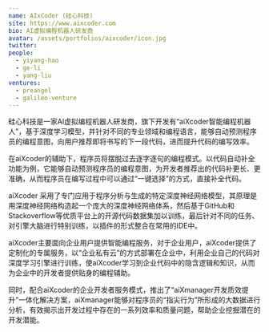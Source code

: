 ```yaml
---
name: AIxCoder (硅心科技)
site: https://www.aixcoder.com
bio: AI虚拟编程机器人研发商
avatar: /assets/portfolios/aixcoder/icon.jpg
twitter: 
people:
  - yiyang-hao
  - ge-li
  - yang-liu
ventures:
  - preangel
  - galileo-venture
---
```


硅心科技是一家AI虚拟编程机器人研发商，旗下开发有“aiXcoder智能编程机器人”，基于深度学习模型，并针对不同的专业领域和编程语言，能够自动预测程序员的编程意图，向用户推荐即将书写的下一段代码，进而提升代码的编写效率。

在aiXcoder的辅助下，程序员将摆脱过去逐字逐句的编程模式。以代码自动补全功能为例，它能够自动预测程序员的编程意图，为开发者推荐出的代码补更长、更准确，从而程序员在编写过程中可以通过“一键选择”的方式，直接补全代码。

aiXcoder 采用了专门应用于程序分析与生成的特定深度神经网络模型，其原理是用深度神经网络构造起一个庞大的深度神经网络体系，然后基于GitHub和Stackoverflow等优质平台上的开源代码数据集加以训练，最后针对不同的任务、对引擎大脑进行特别训练，以插件的形式整合在常用的IDE中。

aiXcoder主要面向企业用户提供智能编程服务，对于企业用户，aiXcoder提供了定制化的专属服务，以“企业私有云”的方式部署在企业中，利用企业自己的代码对深度学习引擎进行训练，使aiXcoder学习到企业代码中的隐含逻辑和知识，从而为企业中的开发者提供贴身的编程辅助。

同时，配合aiXcoder的企业开发者服务模式，推出了“aiXmanager开发质效提升”一体化解决方案，aiXmanager能够对程序员的“指尖行为”所形成的大数据进行分析，有效揭示出开发过程中存在的一系列效率和质量问题，帮助企业挖掘潜在的开发潜能。
